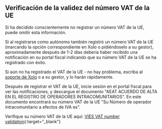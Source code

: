 ## Verificación de la validez del número VAT de la UE

Si ha decidido conscientemente no registrar un número VAT de la UE, puede omitir esta información.

Si al registrarse como autónomo también registró un número VAT de la UE (marcando la opción correspondiente en Xolo o pidiéndoselo a su gestor), aproximadamente después de 1-2 días debería haber recibido una notificación en su portal fiscal indicando que su número VAT de la UE se ha registrado con éxito.

Si aún no ha registrado el VAT de la UE - no hay problema, escriba al [soporte de Xolo](#contactos-de-soporte) o a su gestor, y lo harán rápidamente.

Después de registrar el VAT de la UE, inicie sesión en el portal fiscal para ver las notificaciones, y descargue el documento "AEAT ACUERDO DE ALTA EN EL REGISTRO DE OPERADORES INTRACOMUNITARIOS". En este documento encontrará su número VAT de la UE "Su Número de operador intracomunitario a efectos de IVA es".

Verifique su número VAT de la UE aquí: [VIES VAT number validation](https://ec.europa.eu/taxation_customs/vies/#/vat-validation){:target="_blank"} 
